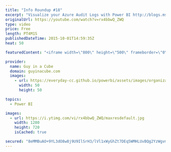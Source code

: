 ```yaml
---
title: "Info Roundup #18"
excerpt: "Visualize your Azure Audit Logs with Power BI http://blogs.msdn.com/b/powerbi/archive/2015/09/30/monitor-azure-audit-logs-with-power-bi.aspx  Power BI Weekly Service Update http://blogs.msdn.com/b/powerbi/archive/2015/09/30/power-bi-weekly-service-update-0929.aspx  Support for Office 365 dedicated customers"
originalUrl: https://youtube.com/watch?v=rx4bbwQ_ZWQ
type: video
price: Free
length: PT4M1S
publishedDateTime: 2015-10-01T14:59:35Z
heat: 50

featuredContent: "<iframe width=\"800\" height=\"500\" frameborder=\"0\" src=\"https://www.youtube.com/embed/rx4bbwQ_ZWQ\" allow=\"accelerometer; autoplay; encrypted-media; gyroscope; picture-in-picture\" allowfullscreen></iframe>"

provider:
  name: Guy in a Cube
  domain: guyinacube.com
  images:
    - url: https://everyday-cc.github.io/powerbi/assets/images/organizations/guyinacube.com-50x50.jpg
      width: 50
      height: 50

topics:
  - Power BI

images:
  - url: https://i.ytimg.com/vi/rx4bbwQ_ZWQ/maxresdefault.jpg
    width: 1280
    height: 720
    isCached: true

secured: "8eMMBuAO+9YL3dO8w8j9U9IlSrH3/lVl1xWyGhZt7DEq5WMHLUvBQg2YzWgvmZI+Wswbof4bwWL1JnJLjuUTXaEL4IQEMWFAVHGuG1N5j4Vtv2Mue7x6xKWk1Y+e4Vy50mi7MHQ6DZUeGEpnIVHuiMmwV0M60zkj0QvkXJ6JrjqS3Lu6U4+ElbMtwlUg96Ww0Xdk/2MtuStgetmK7k9duptvcOgbCiVMMqih0IZXkTTZh8iPXLY0CmzWuLBWlTmy9Tli3UAFULqTb8DuVCRON7wyDG8L/qZW7ZIQaxGAtTHZLDEjf9V5STPuO8yVxilNqu2XE1tXzgrDmLoPnBkJEKWLFjbGbOr9WP0T2MFZv+y5DDYcOhMZCb32JIezzkf4su7Tg8mYxRnR7RPIbR1eJwL77T3TXIK7ps3g9Z+ubnA=;UeuzCYf9o7uYyCI92w9zBQ=="
---
```


